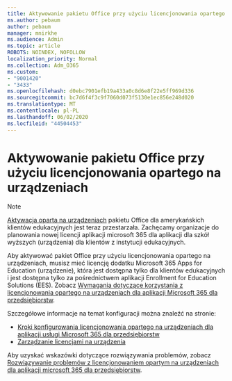 ```yaml
---
title: Aktywowanie pakietu Office przy użyciu licencjonowania opartego na urządzeniach
ms.author: pebaum
author: pebaum
manager: mnirkhe
ms.audience: Admin
ms.topic: article
ROBOTS: NOINDEX, NOFOLLOW
localization_priority: Normal
ms.collection: Adm_O365
ms.custom:
- "9001420"
- "3433"
ms.openlocfilehash: d0ebc7901efb19a433a0c8d6e8f22e5ff969d336
ms.sourcegitcommit: bc7d6f4f3c9f7060d073f5130e1ec856e248d020
ms.translationtype: MT
ms.contentlocale: pl-PL
ms.lasthandoff: 06/02/2020
ms.locfileid: "44504453"
---
```

# <a name="activating-office-using-device-based-licensing"></a>Aktywowanie pakietu Office przy użyciu licencjonowania opartego na urządzeniach

> [!NOTE]
> [Aktywacja oparta na urządzeniach](https://aka.ms/officedba) pakietu Office dla amerykańskich klientów edukacyjnych jest teraz przestarzała. Zachęcamy organizacje do planowania nowej licencji aplikacji microsoft 365 dla aplikacji dla szkół wyższych (urządzenia) dla klientów z instytucji edukacyjnych.

Aby aktywować pakiet Office przy użyciu licencjonowania opartego na urządzeniach, musisz mieć licencję dodatku Microsoft 365 Apps for Education (urządzenie), która jest dostępna tylko dla klientów edukacyjnych i jest dostępna tylko za pośrednictwem aplikacji Enrollment for Education Solutions (EES). Zobacz [Wymagania dotyczące korzystania z licencjonowania opartego na urządzeniach dla aplikacji Microsoft 365 dla przedsiębiorstw](https://docs.microsoft.com/deployoffice/device-based-licensing#requirements-for-using-device-based-licensing-for-microsoft-365-apps-for-enterprise).


Szczegółowe informacje na temat konfiguracji można znaleźć na stronie:

- [Kroki konfigurowania licencjonowania opartego na urządzeniach dla aplikacji usługi Microsoft 365 dla przedsiębiorstw](https://docs.microsoft.com/deployoffice/device-based-licensing#steps-to-configure-device-based-licensing-for-microsoft-365-apps-for-enterprise)
- [Zarządzanie licencjami na urządzenia](https://docs.microsoft.com/microsoft-365/admin/misc/manage-licenses-for-devices)

Aby uzyskać wskazówki dotyczące rozwiązywania problemów, zobacz [Rozwiązywanie problemów z licencjonowaniem opartym na urządzeniach dla aplikacji microsoft 365 dla przedsiębiorstw](https://docs.microsoft.com/deployoffice/device-based-licensing#troubleshoot-device-based-licensing-for-microsoft-365-apps-for-enterprise).
